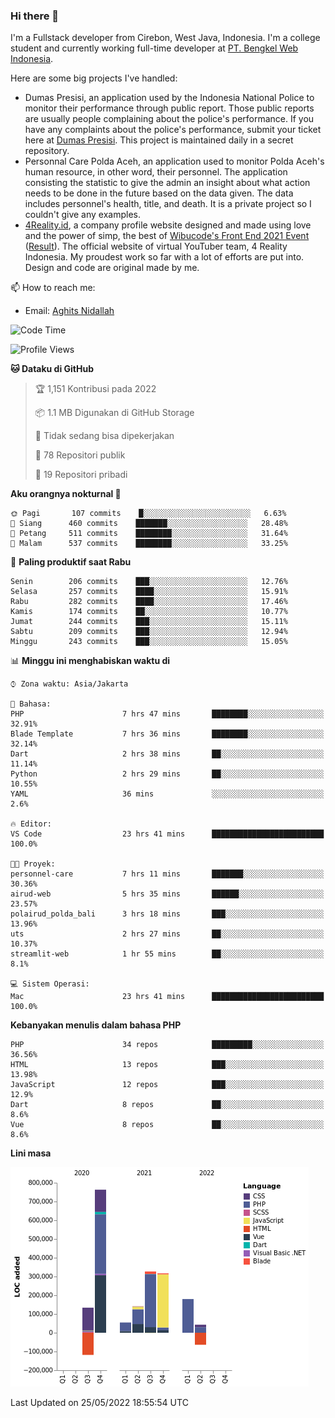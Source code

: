 ### Hi there 👋
I'm a Fullstack developer from Cirebon, West Java, Indonesia. I'm a college student and currently working full-time developer at [PT. Bengkel Web Indonesia](https://github.com/PT-Bengkel-Web-Indonesia).

Here are some big projects I've handled:
- Dumas Presisi, an application used by the Indonesia National Police to monitor their performance through public report. Those public reports are usually people complaining about the police's performance. If you have any complaints about the police's performance, submit your ticket here at [Dumas Presisi](https://dumaspresisi.polri.go.id/dumaspro). This project is maintained daily in a secret repository.
- Personnal Care Polda Aceh, an application used to monitor Polda Aceh's human resource, in other word, their personnel. The application consisting the statistic to give the admin an insight about what action needs to be done in the future based on the data given. The data includes personnel's health, title, and death. It is a private project so I couldn't give any examples.
- [4Reality.id](https://4reality.id), a company profile website designed and made using love and the power of simp, the best of [Wibucode's Front End 2021 Event](https://github.com/wibucode02/submision-event-frontend-2021) ([Result](https://github.com/wibucode02/top-5-pemenang-event-front-end-wibucode-2021)). The official website of virtual YouTuber team, 4 Reality Indonesia. My proudest work so far with a lot of efforts are put into. Design and code are original made by me.

📫 How to reach me:
- Email: [Aghits Nidallah](mailto:yourlovelydev@gmail.com)

<!--START_SECTION:waka-->
![Code Time](http://img.shields.io/badge/Code%20Time-0%20secs-blue)

![Profile Views](http://img.shields.io/badge/Profil%20dilihat-0-blue)

**🐱 Dataku di GitHub** 

> 🏆 1,151 Kontribusi pada 2022
 > 
> 📦 1.1 MB Digunakan di GitHub Storage 
 > 
> 🚫 Tidak sedang bisa dipekerjakan
 > 
> 📜 78 Repositori publik 
 > 
> 🔑 19 Repositori pribadi  
 > 
**Aku orangnya nokturnal 🦉** 

```text
🌞 Pagi       107 commits    █░░░░░░░░░░░░░░░░░░░░░░░░   6.63% 
🌆 Siang      460 commits    ███████░░░░░░░░░░░░░░░░░░   28.48% 
🌃 Petang     511 commits    ████████░░░░░░░░░░░░░░░░░   31.64% 
🌙 Malam      537 commits    ████████░░░░░░░░░░░░░░░░░   33.25%

```
📅 **Paling produktif saat Rabu** 

```text
Senin        206 commits    ███░░░░░░░░░░░░░░░░░░░░░░   12.76% 
Selasa       257 commits    ████░░░░░░░░░░░░░░░░░░░░░   15.91% 
Rabu         282 commits    ████░░░░░░░░░░░░░░░░░░░░░   17.46% 
Kamis        174 commits    ██░░░░░░░░░░░░░░░░░░░░░░░   10.77% 
Jumat        244 commits    ███░░░░░░░░░░░░░░░░░░░░░░   15.11% 
Sabtu        209 commits    ███░░░░░░░░░░░░░░░░░░░░░░   12.94% 
Minggu       243 commits    ███░░░░░░░░░░░░░░░░░░░░░░   15.05%

```


📊 **Minggu ini menghabiskan waktu di** 

```text
⌚︎ Zona waktu: Asia/Jakarta

💬 Bahasa: 
PHP                      7 hrs 47 mins       ████████░░░░░░░░░░░░░░░░░   32.91% 
Blade Template           7 hrs 36 mins       ████████░░░░░░░░░░░░░░░░░   32.14% 
Dart                     2 hrs 38 mins       ██░░░░░░░░░░░░░░░░░░░░░░░   11.14% 
Python                   2 hrs 29 mins       ██░░░░░░░░░░░░░░░░░░░░░░░   10.55% 
YAML                     36 mins             ░░░░░░░░░░░░░░░░░░░░░░░░░   2.6%

🔥 Editor: 
VS Code                  23 hrs 41 mins      █████████████████████████   100.0%

🐱‍💻 Proyek: 
personnel-care           7 hrs 11 mins       ███████░░░░░░░░░░░░░░░░░░   30.36% 
airud-web                5 hrs 35 mins       ██████░░░░░░░░░░░░░░░░░░░   23.57% 
polairud_polda_bali      3 hrs 18 mins       ███░░░░░░░░░░░░░░░░░░░░░░   13.96% 
uts                      2 hrs 27 mins       ██░░░░░░░░░░░░░░░░░░░░░░░   10.37% 
streamlit-web            1 hr 55 mins        ██░░░░░░░░░░░░░░░░░░░░░░░   8.1%

💻 Sistem Operasi: 
Mac                      23 hrs 41 mins      █████████████████████████   100.0%

```

**Kebanyakan menulis dalam bahasa PHP** 

```text
PHP                      34 repos            █████████░░░░░░░░░░░░░░░░   36.56% 
HTML                     13 repos            ███░░░░░░░░░░░░░░░░░░░░░░   13.98% 
JavaScript               12 repos            ███░░░░░░░░░░░░░░░░░░░░░░   12.9% 
Dart                     8 repos             ██░░░░░░░░░░░░░░░░░░░░░░░   8.6% 
Vue                      8 repos             ██░░░░░░░░░░░░░░░░░░░░░░░   8.6%

```


**Lini masa**

![Chart not found](https://raw.githubusercontent.com/NikarashiHatsu/NikarashiHatsu/master/charts/bar_graph.png) 


 Last Updated on 25/05/2022 18:55:54 UTC
<!--END_SECTION:waka-->
